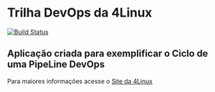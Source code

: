 # Trilha DevOps da 4Linux

<!-- Altere a Flag abaixo com sua URL do Travis -->
[![Build Status](https://travis-ci.org/felipefdiniz/DevOpsLab-HelloWorld.svg?branch=master)](https://travis-ci.org/felipefdiniz/DevOpsLab-HelloWorld)

## Aplicação criada para exemplificar o Ciclo de uma PipeLine DevOps


Para maiores informações acesse o [Site da 4Linux](https://www.4linux.com.br/cursos/devops)
